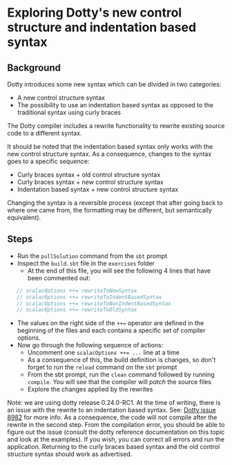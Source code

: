 # Exploring Dotty's new control structure and indentation based syntax


## Background

Dotty introduces some new syntax which can be divided in two categories:

- A new control structure syntax
- The possibility to use an indentation based syntax as opposed to the traditional
  syntax using curly braces

The Dotty compiler includes a rewrite functionality to rewrite existing source code
to a different syntax.

It should be noted that the indentation based syntax only works with the new control
structure syntax. As a consequence, changes to the syntax goes to a specific sequence:

- Curly braces syntax + old control structure syntax
- Curly braces syntax + new control structure syntax
- Indentation based syntax + new control structure syntax

Changing the syntax is a reversible process (except that after going back to where
one came from, the formatting may be different, but semantically equivalent).

## Steps

- Run the `pullSolution` command from the `sbt` prompt
- Inspect the `build.sbt` file in the `exercises` folder
  - At the end of this file, you will see the following 4 lines that have
    been commented out:

```scala
   // scalacOptions ++= rewriteToNewSyntax
   // scalacOptions ++= rewriteToIndentBasedSyntax
   // scalacOptions ++= rewriteToNonIndentBasedSyntax
   // scalacOptions ++= rewriteToOldSyntax
```

- The values on the right side of the `++=` operator are defined in the beginning
  of the files and each contains a specific set of compiler options.
- Now go through the following sequence of actions:
  - Uncomment one `scalacOptions ++= ...` line at a time
  - As a consequence of this, the build definition is changes, so don't forget
    to run the `reload` command on the `sbt` prompt
  - From the sbt prompt, run the `clean` command followed by running `compile`.
    You will see that the compiler will _patch_ the source files
  - Explore the changes applied by the rewrites

Note: we are using dotty release 0.24.0-RC1. At the time of writing, there
      is an issue with the rewrite to an indentation based syntax. See:
      [Dotty issue 8982](https://github.com/lampepfl/dotty/issues/8982) for more info.
      As a consequence, the code will not compile after the rewrite in the
      second step. From the compilation error, you should be able to figure
      out the issue (consult the dotty reference documentation on this topic
      and look at the examples). If you wish, you can correct all errors and
      run the application. Returning to the curly braces based syntax and the
      old control structure syntax should work as advertised.
